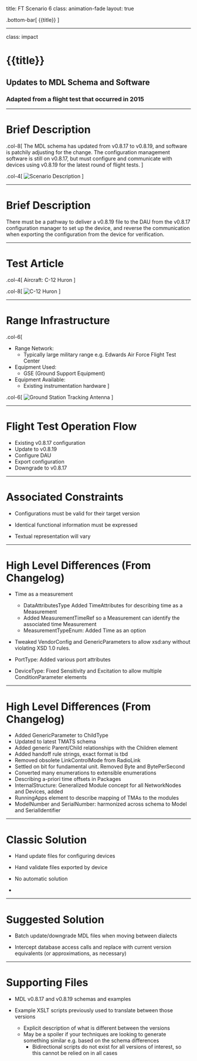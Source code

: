 title: FT Scenario 6
class: animation-fade
layout: true
<!-- This slide will serve as the base layout for all your slides -->

.bottom-bar[
  {{title}}
]

---

class: impact

# {{title}}
## Updates to MDL Schema and Software

### Adapted from a flight test that occurred in 2015

---

# Brief Description
.col-8[
The MDL schema has updated from v0.8.17 to v0.8.19, and software is patchily adjusting for the change. The configuration management software is still on v0.8.17, but must configure and communicate with devices using v0.8.19 for the latest round of flight tests. 
]

.col-4[
![](images/Scenario6_Picture1.png "Scenario Description")
]

---

# Brief Description

There must be a pathway to deliver a v0.8.19 file to the DAU from the v0.8.17 configuration manager to set up the device, and reverse the communication when exporting the configuration from the device for verification.

---

# Test Article

.col-4[
Aircraft: C-12 Huron
]

.col-8[
![](images/Scenario6_Picture2.png "C-12 Huron")
]

---

# Range Infrastructure

.col-6[
- Range Network: 
	- Typically large military range e.g. Edwards Air Force Flight Test Center
- Equipment Used:
	- GSE (Ground Support Equipment)
- Equipment Available:
	- Existing instrumentation hardware
]

.col-6[
![](images/Scenario6_Picture3.png "Ground Station Tracking Antenna")
]

---

# Flight Test Operation Flow

- Existing v0.8.17 configuration
- Update to v0.8.19
- Configure DAU
- Export configuration
- Downgrade to v0.8.17
---

# Associated Constraints

- Configurations must be valid for their target version

- Identical functional information must be expressed

- Textual representation will vary
 
---

# High Level Differences (From Changelog)

- Time as a measurement
    - DataAttributesType Added TimeAttributes for describing time as a Measurement
    - Added MeasurementTimeRef so a Measurement can identify the associated time Measurement
    - MeasurementTypeEnum: Added Time as an option

- Tweaked VendorConfig and GenericParameters to allow xsd:any without violating XSD 1.0 rules. 
- PortType:  Added various port attributes

- DeviceType: Fixed Sensitivity and Excitation to allow multiple ConditionParameter elements

---
# High Level Differences (From Changelog)

- Added GenericParameter to ChildType
- Updated to latest TMATS schema
- Added generic Parent/Child relationships with the Children element
- Added handoff rule strings, exact format is tbd
- Removed obsolete LinkControlMode from RadioLink
- Settled on bit for fundamental unit.  Removed Byte and BytePerSecond
- Converted many enumerations to extensible enumerations
- Describing a-priori time offsets in Packages
- InternalStructure: Generalized Module concept for all NetworkNodes and Devices, added 
- RunningApps element to describe mapping of TMAs to the modules
- ModelNumber and SerialNumber: harmonized across schema to Model and SerialIdentifier
---

# Classic Solution

- Hand update files for configuring devices
- Hand validate files exported by device

- No automatic solution
- 
---

# Suggested Solution

- Batch update/downgrade MDL files when moving between dialects

- Intercept database access calls and replace with current version equivalents (or approximations, as necessary)

---

# Supporting Files

- MDL v0.8.17 and v0.8.19 schemas and examples

- Example XSLT scripts previously used to translate between those versions
    - Explicit description of what is different between the versions
    - May be a spoiler if your techniques are looking to generate something similar e.g. based on the schema differences
    	- Bidirectional scripts do not exist for all versions of interest, so this cannot be relied on in all cases